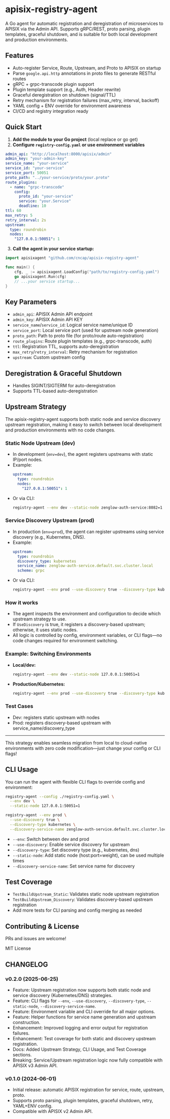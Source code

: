 # apisix-registry-agent

A Go agent for automatic registration and deregistration of microservices to APISIX via the Admin API. Supports gRPC/REST, proto parsing, plugin templates, graceful shutdown, and is suitable for both local development and production environments.

## Features

- Auto-register Service, Route, Upstream, and Proto to APISIX on startup
- Parse `google.api.http` annotations in proto files to generate RESTful routes
- gRPC + grpc-transcode plugin support
- Plugin template support (e.g., Auth, Header rewrite)
- Graceful deregistration on shutdown (signal/TTL)
- Retry mechanism for registration failures (max_retry, interval, backoff)
- YAML config + ENV override for environment awareness
- CI/CD and registry integration ready

## Quick Start

1. **Add the module to your Go project** (local replace or go get)
2. **Configure `registry-config.yaml` or use environment variables**

```yaml
admin_api: "http://localhost:8000/apisix/admin"
admin_key: "your-admin-key"
service_name: "your-service"
service_id: "your-service"
service_port: 50051
proto_path: "../your-service/proto/your.proto"
route_plugins:
  - name: "grpc-transcode"
    config:
      proto_id: "your-service"
      service: "your.Service"
      deadline: 10
ttl: 60
max_retry: 5
retry_interval: 2s
upstream:
  type: roundrobin
  nodes:
    "127.0.0.1:50051": 1
```

3. **Call the agent in your service startup:**

```go
import apisixagent "github.com/cncap/apisix-registry-agent"

func main() {
    cfg, _ := apisixagent.LoadConfig("path/to/registry-config.yaml")
    go apisixagent.Run(cfg)
    // ...your service startup...
}
```

## Key Parameters

- `admin_api`: APISIX Admin API endpoint
- `admin_key`: APISIX Admin API KEY
- `service_name`/`service_id`: Logical service name/unique ID
- `service_port`: Local service port (used for upstream node generation)
- `proto_path`: Path to proto file (for proto/route auto-registration)
- `route_plugins`: Route plugin templates (e.g., grpc-transcode, auth)
- `ttl`: Registration TTL, supports auto-deregistration
- `max_retry`/`retry_interval`: Retry mechanism for registration
- `upstream`: Custom upstream config

## Deregistration & Graceful Shutdown

- Handles SIGINT/SIGTERM for auto-deregistration
- Supports TTL-based auto-deregistration

## Upstream Strategy

The apisix-registry-agent supports both static node and service discovery upstream registration, making it easy to switch between local development and production environments with no code changes.

### Static Node Upstream (dev)
- In development (`env=dev`), the agent registers upstreams with static IP/port nodes.
- Example:
  ```yaml
  upstream:
    type: roundrobin
    nodes:
      "127.0.0.1:50051": 1
  ```
- Or via CLI:
  ```sh
  registry-agent --env dev --static-node zenglow-auth-service:8082=1
  ```

### Service Discovery Upstream (prod)
- In production (`env=prod`), the agent can register upstreams using service discovery (e.g., Kubernetes, DNS).
- Example:
  ```yaml
  upstream:
    type: roundrobin
    discovery_type: kubernetes
    service_name: zenglow-auth-service.default.svc.cluster.local
    scheme: grpc
  ```
- Or via CLI:
  ```sh
  registry-agent --env prod --use-discovery true --discovery-type kubernetes --discovery-service-name zenglow-auth-service.default.svc.cluster.local
  ```

### How it works
- The agent inspects the environment and configuration to decide which upstream strategy to use.
- If `UseDiscovery` is true, it registers a discovery-based upstream; otherwise, it uses static nodes.
- All logic is controlled by config, environment variables, or CLI flags—no code changes required for environment switching.

### Example: Switching Environments
- **Local/dev:**
  ```sh
  registry-agent --env dev --static-node 127.0.0.1:50051=1
  ```
- **Production/Kubernetes:**
  ```sh
  registry-agent --env prod --use-discovery true --discovery-type kubernetes --discovery-service-name zenglow-auth-service.default.svc.cluster.local
  ```

### Test Cases
- Dev: registers static upstream with nodes
- Prod: registers discovery-based upstream with service_name/discovery_type

---

This strategy enables seamless migration from local to cloud-native environments with zero code modification—just change your config or CLI flags!

## CLI Usage

You can run the agent with flexible CLI flags to override config and environment:

```sh
registry-agent --config ./registry-config.yaml \
  --env dev \
  --static-node 127.0.0.1:50051=1

registry-agent --env prod \
  --use-discovery true \
  --discovery-type kubernetes \
  --discovery-service-name zenglow-auth-service.default.svc.cluster.local
```

- `--env`: Switch between dev and prod
- `--use-discovery`: Enable service discovery for upstream
- `--discovery-type`: Set discovery type (e.g., kubernetes, dns)
- `--static-node`: Add static node (host:port=weight), can be used multiple times
- `--discovery-service-name`: Set service name for discovery

## Test Coverage

- `TestBuildUpstream_Static`: Validates static node upstream registration
- `TestBuildUpstream_Discovery`: Validates discovery-based upstream registration
- Add more tests for CLI parsing and config merging as needed

## Contributing & License

PRs and issues are welcome!

MIT License

## CHANGELOG

### v0.2.0 (2025-06-25)
- Feature: Upstream registration now supports both static node and service discovery (Kubernetes/DNS) strategies.
- Feature: CLI flags for `--env`, `--use-discovery`, `--discovery-type`, `--static-node`, `--discovery-service-name`.
- Feature: Environment variable and CLI override for all major options.
- Feature: Helper functions for service name generation and upstream construction.
- Enhancement: Improved logging and error output for registration failures.
- Enhancement: Test coverage for both static and discovery upstream registration.
- Docs: Added Upstream Strategy, CLI Usage, and Test Coverage sections.
- Breaking: Service/Upstream registration logic now fully compatible with APISIX v3 Admin API.

### v0.1.0 (2024-06-01)
- Initial release: automatic APISIX registration for service, route, upstream, proto.
- Supports proto parsing, plugin templates, graceful shutdown, retry, YAML+ENV config.
- Compatible with APISIX v2 Admin API.
